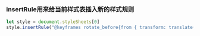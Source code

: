 ### insertRule用来给当前样式表插入新的样式规则
```javascript
let style = document.styleSheets[0]
style.insertRule("@keyframes rotate_before{from { transform: translate(0%,0%); }to{ transform:  translate(0%,-"+param +"%);}}",9)
```
    
